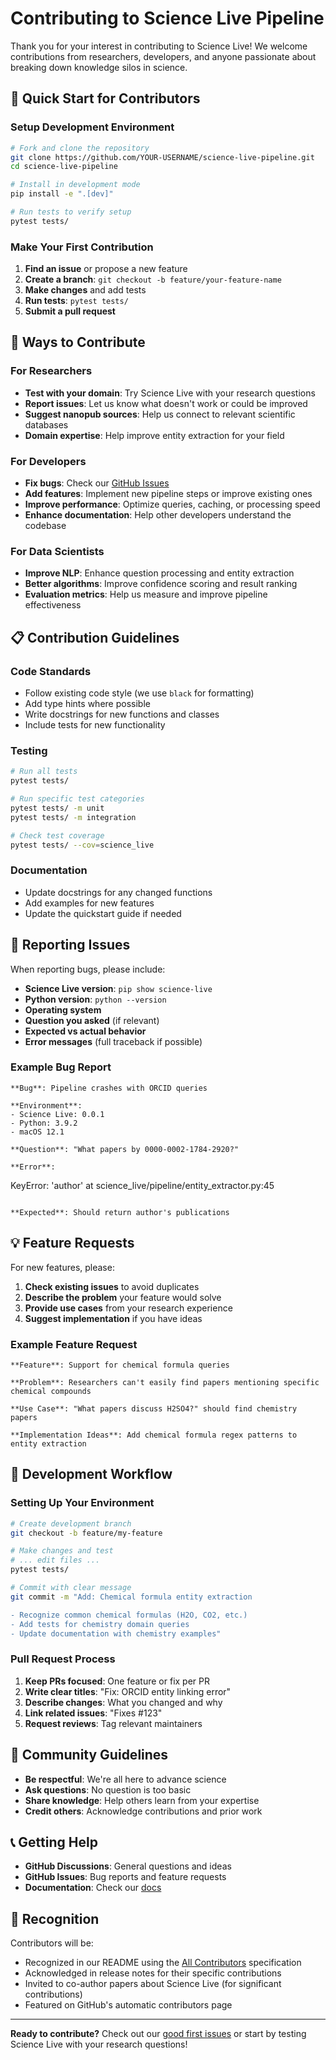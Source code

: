 # Contributing to Science Live Pipeline

Thank you for your interest in contributing to Science Live! We welcome contributions from researchers, developers, and anyone passionate about breaking down knowledge silos in science.

## 🚀 Quick Start for Contributors

### Setup Development Environment

```bash
# Fork and clone the repository
git clone https://github.com/YOUR-USERNAME/science-live-pipeline.git
cd science-live-pipeline

# Install in development mode
pip install -e ".[dev]"

# Run tests to verify setup
pytest tests/
```

### Make Your First Contribution

1. **Find an issue** or propose a new feature
2. **Create a branch**: `git checkout -b feature/your-feature-name`
3. **Make changes** and add tests
4. **Run tests**: `pytest tests/`
5. **Submit a pull request**

## 🎯 Ways to Contribute

### For Researchers
- **Test with your domain**: Try Science Live with your research questions
- **Report issues**: Let us know what doesn't work or could be improved
- **Suggest nanopub sources**: Help us connect to relevant scientific databases
- **Domain expertise**: Help improve entity extraction for your field

### For Developers
- **Fix bugs**: Check our [GitHub Issues](https://github.com/ScienceLiveHub/science-live-pipeline/issues)
- **Add features**: Implement new pipeline steps or improve existing ones
- **Improve performance**: Optimize queries, caching, or processing speed
- **Enhance documentation**: Help other developers understand the codebase

### For Data Scientists
- **Improve NLP**: Enhance question processing and entity extraction
- **Better algorithms**: Improve confidence scoring and result ranking
- **Evaluation metrics**: Help us measure and improve pipeline effectiveness

## 📋 Contribution Guidelines

### Code Standards
- Follow existing code style (we use `black` for formatting)
- Add type hints where possible
- Write docstrings for new functions and classes
- Include tests for new functionality

### Testing
```bash
# Run all tests
pytest tests/

# Run specific test categories
pytest tests/ -m unit
pytest tests/ -m integration

# Check test coverage
pytest tests/ --cov=science_live
```

### Documentation
- Update docstrings for any changed functions
- Add examples for new features
- Update the quickstart guide if needed

## 🐛 Reporting Issues

When reporting bugs, please include:

- **Science Live version**: `pip show science-live`
- **Python version**: `python --version`
- **Operating system**
- **Question you asked** (if relevant)
- **Expected vs actual behavior**
- **Error messages** (full traceback if possible)

### Example Bug Report
```
**Bug**: Pipeline crashes with ORCID queries

**Environment**: 
- Science Live: 0.0.1
- Python: 3.9.2
- macOS 12.1

**Question**: "What papers by 0000-0002-1784-2920?"

**Error**: 
```
KeyError: 'author'
  at science_live/pipeline/entity_extractor.py:45
```

**Expected**: Should return author's publications
```

## 💡 Feature Requests

For new features, please:

1. **Check existing issues** to avoid duplicates
2. **Describe the problem** your feature would solve
3. **Provide use cases** from your research experience
4. **Suggest implementation** if you have ideas

### Example Feature Request
```
**Feature**: Support for chemical formula queries

**Problem**: Researchers can't easily find papers mentioning specific chemical compounds

**Use Case**: "What papers discuss H2SO4?" should find chemistry papers

**Implementation Ideas**: Add chemical formula regex patterns to entity extraction
```

## 🔧 Development Workflow

### Setting Up Your Environment
```bash
# Create development branch
git checkout -b feature/my-feature

# Make changes and test
# ... edit files ...
pytest tests/

# Commit with clear message
git commit -m "Add: Chemical formula entity extraction

- Recognize common chemical formulas (H2O, CO2, etc.)
- Add tests for chemistry domain queries
- Update documentation with chemistry examples"
```

### Pull Request Process
1. **Keep PRs focused**: One feature or fix per PR
2. **Write clear titles**: "Fix: ORCID entity linking error"
3. **Describe changes**: What you changed and why
4. **Link related issues**: "Fixes #123"
5. **Request reviews**: Tag relevant maintainers

## 🤝 Community Guidelines

- **Be respectful**: We're all here to advance science
- **Ask questions**: No question is too basic
- **Share knowledge**: Help others learn from your expertise
- **Credit others**: Acknowledge contributions and prior work

## 📞 Getting Help

- **GitHub Discussions**: General questions and ideas
- **GitHub Issues**: Bug reports and feature requests
- **Documentation**: Check our [docs](https://sciencelivehub.github.io/science-live-pipeline)

## 🎉 Recognition

Contributors will be:
- Recognized in our README using the [All Contributors](https://allcontributors.org/) specification
- Acknowledged in release notes for their specific contributions
- Invited to co-author papers about Science Live (for significant contributions)
- Featured on GitHub's automatic contributors page

---

**Ready to contribute?** Check out our [good first issues](https://github.com/ScienceLiveHub/science-live-pipeline/labels/good%20first%20issue) or start by testing Science Live with your research questions!
